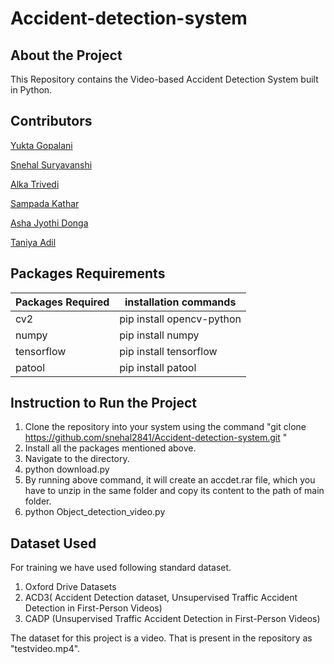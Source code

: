 # Accident-detection-system

## About the Project
This Repository contains the Video-based Accident Detection System built in Python.

## Contributors
[Yukta Gopalani](https://github.com/yuktagopalani)

[Snehal Suryavanshi](https://github.com/snehal2841)

[Alka Trivedi](https://github.com/alkatrivedi)

[Sampada Kathar](https://github.com/AlacritousCreature)

[Asha Jyothi Donga](https://github.com/asha24102001)

[Taniya Adil](https://github.com/Taniya0501)

## Packages Requirements
| Packages Required      | installation commands       |
| -------------| ------------- |
| cv2          | pip install opencv-python
| numpy        | pip install numpy  |
| tensorflow   | pip install tensorflow|
| patool       | pip install patool|

## Instruction to Run the Project
1. Clone the repository into your system using the command "git clone https://github.com/snehal2841/Accident-detection-system.git "
2. Install all the packages mentioned above.
3. Navigate to the directory.
4. python download.py
5. By running above command, it will create an accdet.rar file, which you have to unzip in the same folder and copy its content to the path of main folder. 
6. python Object_detection_video.py

## Dataset Used 

For training we have used following standard dataset.
1) Oxford Drive Datasets
2) ACD3( Accident Detection dataset, Unsupervised Traffic Accident Detection in First-Person Videos)
3) CADP (Unsupervised Traffic Accident Detection in First-Person Videos)

The dataset for this project is a video. That is present in the repository as "testvideo.mp4".